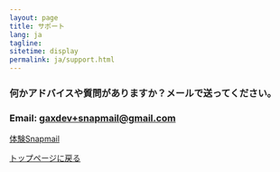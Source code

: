 ```yaml
---
layout: page
title: サポート
lang: ja
tagline: 
sitetime: display
permalink: ja/support.html
---
```


### 何かアドバイスや質問がありますか？メールで送ってください。
### Email: <a href="mailto:gaxdev+snapmail@gmail.com">gaxdev+snapmail@gmail.com</a>

<a target="_blank" href="https://www.snapmail.cc"><i class="fa fa-envelope a"></i> 体験Snapmail </a>

<a href="https://www.snapmail.cc/blog/"><i class="fa fa-arrow-circle-left"></i> トップページに戻る </a>